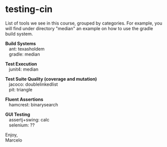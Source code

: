 # testing-cin

List of tools we see in this course, grouped by categories.  For
example, you will find under directory "median" an example on how to
use the gradle build system.<br>

<p><b>Build Systems</b><br>
&nbsp;&nbsp;&nbsp;ant: texasholdem<br>
&nbsp;&nbsp;&nbsp;gradle: median<br>
</p>

<p><b>Test Execution</b><br>
&nbsp;&nbsp;&nbsp;junit4: median<br>
</p>

<p><b>Test Suite Quality (coverage and mutation)</b><br>
&nbsp;&nbsp;&nbsp;jacoco: doublelinkedlist<br>
&nbsp;&nbsp;&nbsp;pit: triangle<br>
</p>

<p><b>Fluent Assertions</b><br>
&nbsp;&nbsp;&nbsp;hamcrest: binarysearch<br>
</p>

<p><b>GUI Testing</b><br>
&nbsp;&nbsp;&nbsp;assertj+swing: calc<br>
&nbsp;&nbsp;&nbsp;selenium: ??<br>
</p>

Enjoy,<br>
Marcelo


